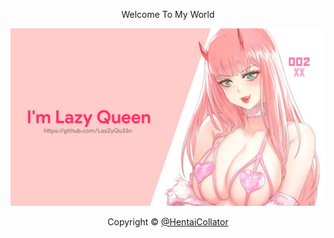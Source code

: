 <!-----{ Copyright © @LazZyQu33n }---->

<div align="center">

Welcome To My World
<br>

[![@LazZyQu33n](https://github.com/LazZyQu33n/LazZyQu33n/blob/main/Resources/LyQ.png)](https://github.com/HentaiCollator) 


Copyright © [@HentaiCollator](https://github.com/HentaiCollator)

<!-----{ Copyright © @LazZyQu33n }---->
